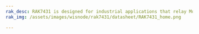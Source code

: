 ```yaml
---
rak_desc: RAK7431 is designed for industrial applications that relay Modbus data using the LoRaWAN network as a means of wirelessly transmitting to and from the end-devices. It can operate in all the LoRaWAN bands within the standard parameters defined by the LoRa Alliance. Hence, it allows good signal quality within the densely populated offices, storehouses, and even within the large factories.
rak_img: /assets/images/wisnode/rak7431/datasheet/RAK7431_home.png

---
```


<rk-redirect to="/Product-Categories/WisNode/RAK7431/Overview/" />